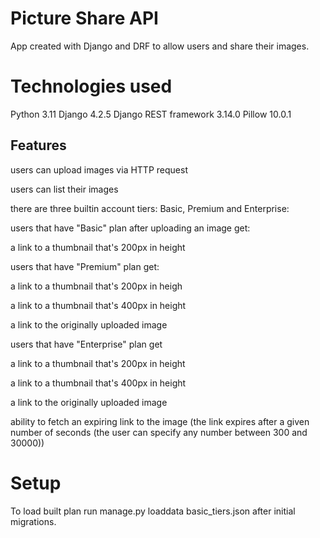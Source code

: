 # Picture Share API
App created with Django and DRF to allow users and share their images.

# Technologies used
Python 3.11
Django 4.2.5
Django REST framework 3.14.0
Pillow 10.0.1


## Features
users can upload images via HTTP request

users can list their images

there are three builtin account tiers: Basic, Premium and Enterprise:

users that have "Basic" plan after uploading an image get:

a link to a thumbnail that's 200px in height

users that have "Premium" plan get:

a link to a thumbnail that's 200px in heigh

a link to a thumbnail that's 400px in height

a link to the originally uploaded image

users that have "Enterprise" plan get

a link to a thumbnail that's 200px in height

a link to a thumbnail that's 400px in height

a link to the originally uploaded image

ability to fetch an expiring link to the image (the link expires after a given number of seconds (the user can specify any number between 300 and 30000))

# Setup
To load built plan run manage.py loaddata basic_tiers.json after initial migrations.